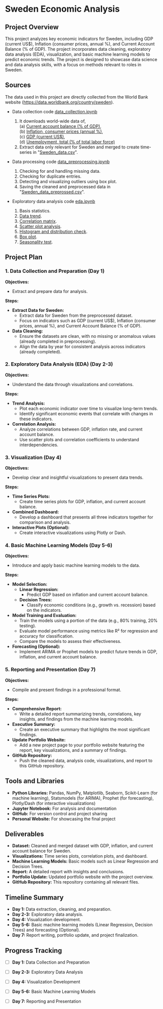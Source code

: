 # Sweden Economic Analysis

## Project Overview

This project analyzes key economic indicators for Sweden, including GDP (current US$), Inflation (consumer prices, annual %), and Current Account Balance (% of GDP). The project incorporates data cleaning, exploratory data analysis (EDA), visualization, and basic machine learning models to predict economic trends. The project is designed to showcase data science and data analysis skills, with a focus on methods relevant to roles in Sweden.

## Sources

The data used in this project are directly collected from the World Bank website (https://data.worldbank.org/country/sweden).

- Data collection code [data_collection.ipynb](https://github.com/arnobmukherjee1988/Swedish_Economic_Analysis/blob/main/data_collection.ipynb)
  1. It downloads world-wide data of,  
    (a) [Current account balance (% of GDP)](https://github.com/arnobmukherjee1988/Swedish_Economic_Analysis/tree/main/API_BN.CAB.XOKA.GD.ZS_DS2_en_csv_v2_2788804),  
    (b) [Inflation, consumer prices (annual %)](https://github.com/arnobmukherjee1988/Swedish_Economic_Analysis/tree/main/API_FP.CPI.TOTL.ZG_DS2_en_csv_v2_2789055),  
    (c) [GDP (current US$)](https://github.com/arnobmukherjee1988/Swedish_Economic_Analysis/tree/main/API_NY.GDP.MKTP.CD_DS2_en_csv_v2_2788787),  
    (d) [Unemployment, total (% of total labor force)](https://github.com/arnobmukherjee1988/Swedish_Economic_Analysis/tree/main/API_SL.UEM.TOTL.NE.ZS_DS2_en_csv_v2_2817174)  
  2. Extract data only relevant for Sweden and merged to create time-series in "[Sweden_data.csv](https://github.com/arnobmukherjee1988/Swedish_Economic_Analysis/blob/main/Sweden_data.csv)".

- Data processing code [data_preprocessing.ipynb](https://github.com/arnobmukherjee1988/Swedish_Economic_Analysis/blob/main/data_preprocessing.ipynb)
  1. Checking for and handling missing data.
  2. Checking for duplicate entries.
  3. Detecting and visualizing outliers using box plot.
  4. Saving the cleaned and preprocessed data in "[Sweden_data_preprossed.csv](https://github.com/arnobmukherjee1988/Swedish_Economic_Analysis/blob/main/Sweden_data_processed.csv)".

- Exploratory data analysis code [eda.ipynb](https://github.com/arnobmukherjee1988/Swedish_Economic_Analysis/blob/main/eda.ipynb)
  1. Basis statistics.
  2. [Data trend]().
  3. [Correlation matrix]().
  4. [Scatter plot analysis]().
  5. [Histogram and distribution check]().
  6. [Box plot]().
  7. [Seasonality test]().


## Project Plan

### 1. Data Collection and Preparation (Day 1)

**Objectives:**
- Extract and prepare data for analysis.

**Steps:**
- **Extract Data for Sweden:**
  - Extract data for Sweden from the preprocessed dataset.
  - Focus on indicators such as GDP (current US$), Inflation (consumer prices, annual %), and Current Account Balance (% of GDP).
- **Data Cleaning:**
  - Ensure the datasets are clean, with no missing or anomalous values (already completed in preprocessing).
  - Align the data by year for consistent analysis across indicators (already completed).

### 2. Exploratory Data Analysis (EDA) (Day 2-3)

**Objectives:**
- Understand the data through visualizations and correlations.

**Steps:**
- **Trend Analysis:**
  - Plot each economic indicator over time to visualize long-term trends.
  - Identify significant economic events that correlate with changes in these indicators.
- **Correlation Analysis:**
  - Analyze correlations between GDP, inflation rate, and current account balance.
  - Use scatter plots and correlation coefficients to understand interdependencies.

### 3. Visualization (Day 4)

**Objectives:**
- Develop clear and insightful visualizations to present data trends.

**Steps:**
- **Time Series Plots:**
  - Create time series plots for GDP, inflation, and current account balance.
- **Combined Dashboard:**
  - Develop a dashboard that presents all three indicators together for comparison and analysis.
- **Interactive Plots (Optional):**
  - Create interactive visualizations using Plotly or Dash.

### 4. Basic Machine Learning Models (Day 5-6)

**Objectives:**
- Introduce and apply basic machine learning models to the data.

**Steps:**
- **Model Selection:**
  - **Linear Regression:**
    - Predict GDP based on inflation and current account balance.
  - **Decision Trees:**
    - Classify economic conditions (e.g., growth vs. recession) based on the indicators.
- **Model Training and Evaluation:**
  - Train the models using a portion of the data (e.g., 80% training, 20% testing).
  - Evaluate model performance using metrics like R² for regression and accuracy for classification.
  - Compare the models to assess their effectiveness.
- **Forecasting (Optional):**
  - Implement ARIMA or Prophet models to predict future trends in GDP, inflation, and current account balance.

### 5. Reporting and Presentation (Day 7)

**Objectives:**
- Compile and present findings in a professional format.

**Steps:**
- **Comprehensive Report:**
  - Write a detailed report summarizing trends, correlations, key insights, and findings from the machine learning models.
- **Executive Summary:**
  - Create an executive summary that highlights the most significant findings.
- **Update Portfolio Website:**
  - Add a new project page to your portfolio website featuring the report, key visualizations, and a summary of findings.
- **GitHub Repository:**
  - Push the cleaned data, analysis code, visualizations, and report to this GitHub repository.

## Tools and Libraries

- **Python Libraries:** Pandas, NumPy, Matplotlib, Seaborn, Scikit-Learn (for machine learning), Statsmodels (for ARIMA), Prophet (for forecasting), Plotly/Dash (for interactive visualizations)
- **Jupyter Notebook:** For analysis and documentation
- **GitHub:** For version control and project sharing
- **Personal Website:** For showcasing the final project

## Deliverables

- **Dataset:** Cleaned and merged dataset with GDP, inflation, and current account balance for Sweden.
- **Visualizations:** Time series plots, correlation plots, and dashboard.
- **Machine Learning Models:** Basic models such as Linear Regression and Decision Trees.
- **Report:** A detailed report with insights and conclusions.
- **Portfolio Update:** Updated portfolio website with the project overview.
- **GitHub Repository:** This repository containing all relevant files.

## Timeline Summary

- **Day 1:** Data extraction, cleaning, and preparation.
- **Day 2-3:** Exploratory data analysis.
- **Day 4:** Visualization development.
- **Day 5-6:** Basic machine learning models (Linear Regression, Decision Trees) and forecasting (Optional).
- **Day 7:** Report writing, portfolio update, and project finalization.

## Progress Tracking

- [ ] **Day 1:** Data Collection and Preparation
- [ ] **Day 2-3:** Exploratory Data Analysis
- [ ] **Day 4:** Visualization Development
- [ ] **Day 5-6:** Basic Machine Learning Models
- [ ] **Day 7:** Reporting and Presentation


